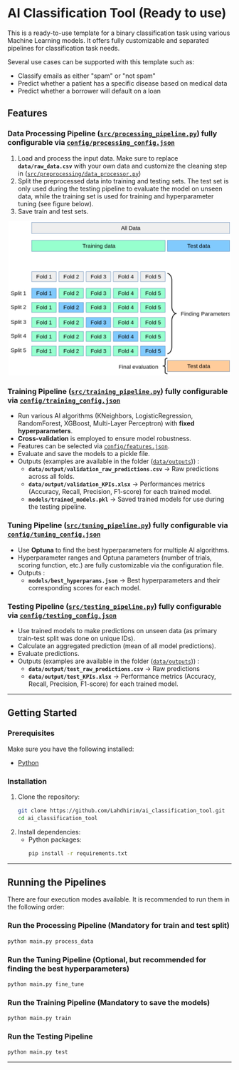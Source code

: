 # AI Classification Tool (Ready to use)
This is a ready-to-use template for a binary classification task using various Machine Learning models. It offers fully customizable
and separated pipelines for classification task needs.

Several use cases can be supported with this template such as:
- Classify emails as either "spam" or "not spam"
- Predict whether a patient has a specific disease based on medical data
- Predict whether a borrower will default on a loan

## Features
  
### Data Processing Pipeline ([`src/processing_pipeline.py`](src/processing_pipeline.py)) fully configurable via [`config/processing_config.json`](config/processing_config.json)
1. Load and process the input data. Make sure to replace **`data/raw_data.csv`** with your own data and customize the cleaning step in ([`src/preprocessing/data_processor.py`](src/preprocessing/data_processor.py))
2. Split the preprocessed data into training and testing sets. The test set is only used during the testing pipeline to evaluate the model on unseen data, while the training set is used for training and hyperparameter tuning (see figure below).
3. Save train and test sets.
<div style="text-align: center;">
    <img src="imgs/grid_search_cross_validation.png" alt="CV" width="500"/>
</div>

### Training Pipeline ([`src/training_pipeline.py`](src/training_pipeline.py)) fully configurable via [`config/training_config.json`](config/training_config.json)
- Run various AI algorithms (KNeighbors, LogisticRegression, RandomForest, XGBoost, Multi-Layer Perceptron) with **fixed hyperparameters**.
- **Cross-validation** is employed to ensure model robustness.
- Features can be selected via [`config/features.json`](config/features.json).
- Evaluate and save the models to a pickle file.
- Outputs (examples are available in the folder ([`data/outputs`](data/outputs))) : 
    * **`data/output/validation_raw_predictions.csv`** → Raw predictions across all folds.
    * **`data/output/validation_KPIs.xlsx`** → Performances metrics (Accuracy, Recall, Precision, F1-score) for each trained model.
    * **`models/trained_models.pkl`** → Saved trained models for use during the testing pipeline.

### Tuning Pipeline ([`src/tuning_pipeline.py`](src/tuning_pipeline.py)) fully configurable via [`config/tuning_config.json`](config/tuning_config.json)
- Use **Optuna** to find the best hyperparameters for multiple AI algorithms.
- Hyperparameter ranges and Optuna parameters (number of trials, scoring function, etc.) are fully customizable via the configuration file.
- Outputs : 
    * **`models/best_hyperparams.json`** → Best hyperparameters and their corresponding scores for each model.

### Testing Pipeline ([`src/testing_pipeline.py`](src/testing_pipeline.py)) fully configurable via [`config/testing_config.json`](config/testing_config.json)
- Use trained models to make predictions on unseen data (as primary train-test split was done on unique IDs).
- Calculate an aggregated prediction (mean of all model predictions).
- Evaluate predictions.
- Outputs (examples are available in the folder ([`data/outputs`](data/outputs))) : 
    * **`data/output/test_raw_predictions.csv`** → Raw predictions
    * **`data/output/test_KPIs.xlsx`** → Performance metrics (Accuracy, Recall, Precision, F1-score) for each trained model.


---

## Getting Started

### Prerequisites
Make sure you have the following installed:
- [Python](http://python.org/downloads/)

### Installation
1. Clone the repository:
    ```bash
    git clone https://github.com/Lahdhirim/ai_classification_tool.git
    cd ai_classification_tool
    ```
2. Install dependencies:
    - Python packages:
        ```bash
        pip install -r requirements.txt
        ```

---
## Running the Pipelines
There are four execution modes available. It is recommended to run them in the following order:

### Run the Processing Pipeline (Mandatory for train and test split)
```bash
python main.py process_data
```

### Run the Tuning Pipeline (Optional, but recommended for finding the best hyperparameters)
```bash
python main.py fine_tune
```

### Run the Training Pipeline (Mandatory to save the models)
```bash
python main.py train
```

### Run the Testing Pipeline
```bash
python main.py test
```
---